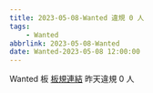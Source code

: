```yaml
---
title: 2023-05-08-Wanted 違規 0 人
tags:
    - Wanted
abbrlink: 2023-05-08-Wanted
date: Wanted-2023-05-08 12:00:00
---
```

Wanted 板 [板規連結](https://www.ptt.cc/bbs/Wanted/M.1608829773.A.D3B.html)
昨天違規 0 人

